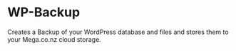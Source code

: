 # WP-Backup
Creates a Backup of your WordPress database and files and stores them to your Mega.co.nz cloud storage.
